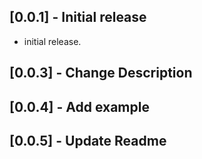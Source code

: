 ## [0.0.1] - Initial release

* initial release.

## [0.0.3] - Change Description

## [0.0.4] - Add example

## [0.0.5] - Update Readme